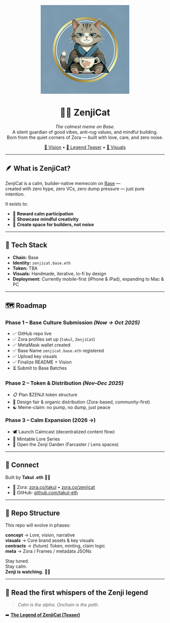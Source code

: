 <p align="center">
  <img src="visuals/zenjicat-key-visual.JPG" width="280" />
</p>

<h1 align="center">🧘‍♂️ ZenjiCat</h1>
<p align="center">
  <i>The calmest meme on Base.</i><br>
  A silent guardian of good vibes, anti-rug values, and mindful building.<br>
  Born from the quiet corners of Zora — built with love, care, and zero noise.
</p>

<p align="center">
  <a href="concept/vision.md">📜 Vision</a> • 
  <a href="concept/legend-teaser.md">🐾 Legend Teaser</a> • 
  <a href="visuals/">🪷 Visuals</a>
</p>

---

## 🪶 What is ZenjiCat?

ZenjiCat is a calm, builder-native memecoin on [Base](https://base.org) —  
created with zero hype, zero VCs, zero dump pressure — just pure intention.  

It exists to:
- 🌱 **Reward calm participation**  
- 🎨 **Showcase mindful creativity**  
- 🧩 **Create space for builders, not noise**

---

## 🧱 Tech Stack

- **Chain:** Base  
- **Identity:** `zenjicat.base.eth`  
- **Token:** TBA  
- **Visuals:** Handmade, iterative, lo-fi by design  
- **Deployment:** Currently mobile-first (iPhone & iPad), expanding to Mac & PC  

---

## 🗺️ Roadmap

### Phase 1 – Base Culture Submission *(Now → Oct 2025)*
- ✅ GitHub repo live  
- ✅ Zora profiles set up (`takul`, `ZenjiCat`)  
- ✅ MetaMask wallet created  
- ✅ Base Name `zenjicat.base.eth` registered  
- ✅ Upload key visuals  
- ✅ Finalize README + Vision  
- ⏳ Submit to Base Batches  

### Phase 2 – Token & Distribution *(Nov–Dec 2025)*
- 📋 Plan $ZENJI token structure  
- 🧭 Design fair & organic distribution (Zora-based, community-first)  
- ☯️ Meme-claim: no pump, no dump, just peace  

### Phase 3 – Calm Expansion (2026 →)
- 🕊️ Launch Calmcast (decentralized content flow)  
- 📖 Mintable Lore Series  
- 🌸 Open the Zenji Garden (Farcaster / Lens spaces)  

---

## 🤝 Connect

Built by **Takul .eth** 🧘‍♂️  
- 🪷 Zora: [zora.co/takul](https://zora.co/takul) • [zora.co/zenjicat](https://zora.co/zenjicat)  
- 🧩 GitHub: [github.com/takul-eth](https://github.com/takul-eth)

---

## 📁 Repo Structure

This repo will evolve in phases:

**concept** → Lore, vision, narrative  
**visuals** → Core brand assets & key visuals  
**contracts** → (future) Token, minting, claim logic  
**meta** → Zora / Frames / metadata JSONs  

Stay tuned.  
Stay calm.  
**Zenji is watching.** 👁️‍🪷

---

## 📜 Read the first whispers of the Zenji legend

> *Calm is the alpha. Onchain is the path.*  

➡️ [**The Legend of ZenjiCat (Teaser)**](concept/legend-teaser.md)
